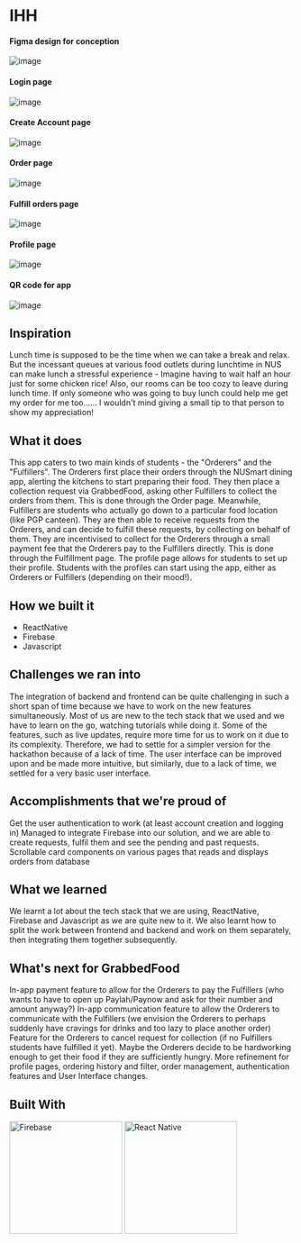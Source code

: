# IHH

#### Figma design for conception
![image](https://user-images.githubusercontent.com/97509680/205793980-8d23ff59-7899-46d0-8a61-a1d6d5f6f856.png)
#### Login page
![image](https://user-images.githubusercontent.com/97509680/205794004-12ac76b1-f45b-4cc1-8f9d-1128ed72fc9d.png)
#### Create Account page
![image](https://user-images.githubusercontent.com/97509680/205794201-6e18d966-2086-4d63-81c2-2c3a75c95e2a.png)
#### Order page
![image](https://user-images.githubusercontent.com/97509680/205794246-d577a470-06a7-454c-bf4d-3ef26e768170.png)
#### Fulfill orders page
![image](https://user-images.githubusercontent.com/97509680/205794287-25444a65-e9f6-4578-b79f-9b5876ea9291.png)
#### Profile page
![image](https://user-images.githubusercontent.com/97509680/205794305-95306952-03c6-4e46-8643-fa95ac54b104.png)
#### QR code for app
![image](https://user-images.githubusercontent.com/97509680/205794326-874810e7-0f2d-43bc-9bf1-e697a0a294d3.png)


## Inspiration
Lunch time is supposed to be the time when we can take a break and relax. But the incessant queues at various food outlets during lunchtime in NUS can make lunch a stressful experience - Imagine having to wait half an hour just for some chicken rice! Also, our rooms can be too cozy to leave during lunch time. If only someone who was going to buy lunch could help me get my order for me too...... I wouldn't mind giving a small tip to that person to show my appreciation!

## What it does
This app caters to two main kinds of students - the "Orderers" and the "Fulfillers". The Orderers first place their orders through the NUSmart dining app, alerting the kitchens to start preparing their food. They then place a collection request via GrabbedFood, asking other Fulfillers to collect the orders from them. This is done through the Order page.
Meanwhile, Fulfillers are students who actually go down to a particular food location (like PGP canteen). They are then able to receive requests from the Orderers, and can decide to fulfill these requests, by collecting on behalf of them. They are incentivised to collect for the Orderers through a small payment fee that the Orderers pay to the Fulfillers directly. This is done through the Fulfillment page.
The profile page allows for students to set up their profile. Students with the profiles can start using the app, either as Orderers or Fulfillers (depending on their mood!).

## How we built it
* ReactNative
* Firebase
* Javascript

## Challenges we ran into
The integration of backend and frontend can be quite challenging in such a short span of time because we have to work on the new features simultaneously.
Most of us are new to the tech stack that we used and we have to learn on the go, watching tutorials while doing it.
Some of the features, such as live updates, require more time for us to work on it due to its complexity. Therefore, we had to settle for a simpler version for the hackathon because of a lack of time.
The user interface can be improved upon and be made more intuitive, but similarly, due to a lack of time, we settled for a very basic user interface.

## Accomplishments that we're proud of
Get the user authentication to work (at least account creation and logging in)
Managed to integrate Firebase into our solution, and we are able to create requests, fulfil them and see the pending and past requests.
Scrollable card components on various pages that reads and displays orders from database

## What we learned
We learnt a lot about the tech stack that we are using, ReactNative, Firebase and Javascript as we are quite new to it.
We also learnt how to split the work between frontend and backend and work on them separately, then integrating them together subsequently.

## What's next for GrabbedFood
In-app payment feature to allow for the Orderers to pay the Fulfillers (who wants to have to open up Paylah/Paynow and ask for their number and amount anyway?)
In-app communication feature to allow the Orderers to communicate with the Fulfillers (we envision the Orderers to perhaps suddenly have cravings for drinks and too lazy to place another order)
Feature for the Orderers to cancel request for collection (if no Fulfillers students have fulfilled it yet).
Maybe the Orderers decide to be hardworking enough to get their food if they are sufficiently hungry.
More refinement for profile pages, ordering history and filter, order management, authentication features and User Interface changes.

## Built With
<img src="https://user-images.githubusercontent.com/97509680/205794815-3542e4e5-2937-4130-96fc-d4ab338236b2.png" alt="Firebase" width="200"/>
<img src="https://user-images.githubusercontent.com/97509680/205794898-20a98ac2-351f-4a76-9de4-3c687678943f.png" alt="React Native" width="200"/>

